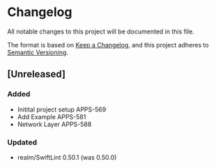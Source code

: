 # Changelog

All notable changes to this project will be documented in this file.

The format is based on [Keep a Changelog](https://keepachangelog.com/en/1.0.0/),
and this project adheres to [Semantic Versioning](https://semver.org/spec/v2.0.0.html).

## [Unreleased]

### Added
* Initital project setup APPS-569
* Add Example APPS-581
* Network Layer APPS-588

### Updated
* realm/SwiftLint 0.50.1 (was 0.50.0)
